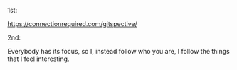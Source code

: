 1st: 

https://connectionrequired.com/gitspective/

2nd:

Everybody has its focus, so I, instead follow who you are, I follow the things that I feel interesting.
